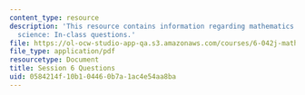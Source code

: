 ```yaml
---
content_type: resource
description: 'This resource contains information regarding mathematics for computer
  science: In-class questions.'
file: https://ol-ocw-studio-app-qa.s3.amazonaws.com/courses/6-042j-mathematics-for-computer-science-spring-2015/0584214f10b104460b7a1ac4e54aa8ba_MIT6_042JS15_cp6.pdf
file_type: application/pdf
resourcetype: Document
title: Session 6 Questions
uid: 0584214f-10b1-0446-0b7a-1ac4e54aa8ba
---
```

